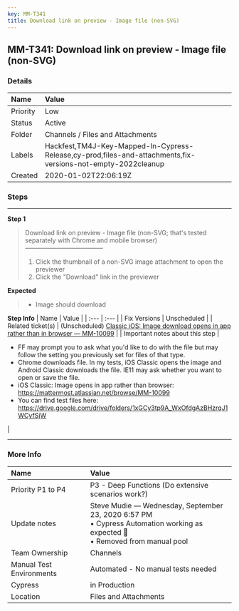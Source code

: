 ```yaml
---
key: MM-T341
title: Download link on preview - Image file (non-SVG)
---
```


## MM-T341: Download link on preview - Image file (non-SVG)

### Details

| Name     | Value                                                                                                        |
| :------- | :----------------------------------------------------------------------------------------------------------- |
| Priority | Low                                                                                                          |
| Status   | Active                                                                                                       |
| Folder   | Channels / Files and Attachments                                                                             |
| Labels   | Hackfest,TM4J-Key-Mapped-In-Cypress-Release,cy-prod,files-and-attachments,fix-versions-not-empty-2022cleanup |
| Created  | 2020-01-02T22:06:19Z                                                                                         |

### Steps

<hr/>

**Step 1**

> <article>Download link on preview - Image file (non-SVG; that's tested separately with Chrome and mobile browser)<br>–––––––––––––––––––––––––<ol><li>Click the thumbnail of a non-SVG image attachment to open the previewer</li><li>Click the "Download" link in the previewer</li></ol></article>

**Expected**

> <article><ul><li>Image should download</li></ul></article>

**Step Info**
| Name | Value |
| :--- | :--- |
| Fix Versions | Unscheduled |
| Related ticket(s) | (Unscheduled) <a href="https://mattermost.atlassian.net/browse/MM-10099">Classic iOS: Image download opens in app rather than in browser — MM-10099</a> |
| Important notes about this step | <ul><li>FF may prompt you to ask what you'd like to do with the file but may follow the setting you previously set for files of that type.&nbsp;</li><li>Chrome downloads file. In my tests, iOS Classic opens the image and Android Classic downloads the file. IE11 may ask whether you want to open or save the file.</li><li>iOS Classic: Image opens in app rather than browser: <a href="https://mattermost.atlassian.net/browse/MM-10099" rel="noopener noreferrer" target="_blank">https://mattermost.atlassian.net/browse/MM-10099</a></li><li>You can find test files here: <a href="https://drive.google.com/drive/folders/1xGCy3tp9A_WxOfdgAzBHzrqJ1WCyfSjW" rel="noopener noreferrer" target="_blank">https://drive.google.com/drive/folders/1xGCy3tp9A_WxOfdgAzBHzrqJ1WCyfSjW</a></li></ul> |

<hr/>

### More Info

| Name                     | Value                                                                                                                           |
| :----------------------- | :------------------------------------------------------------------------------------------------------------------------------ |
| Priority P1 to P4        | P3 - Deep Functions (Do extensive scenarios work?)                                                                              |
| Update notes             | Steve Mudie — Wednesday, September 23, 2020 6:57 PM<br>• Cypress Automation working as expected 🎉<br>• Removed from manual pool |
| Team Ownership           | Channels                                                                                                                        |
| Manual Test Environments | Automated - No manual tests needed                                                                                              |
| Cypress                  | in Production                                                                                                                   |
| Location                 | Files and Attachments                                                                                                           |
